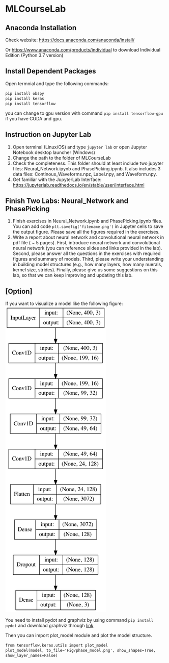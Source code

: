 # MLCourseLab
 
## Anaconda Installation
Check website: https://docs.anaconda.com/anaconda/install/

Or  https://www.anaconda.com/products/individual to download Individual Edition (Python 3.7 version)

## Install Dependent Packages
Open termnial and type the following commands:
```
pip install obspy
pip install keras
pip install tensorflow
```
you can change to gpu version with command `pip install tensorflow-gpu` if you have CUDA and gpu.

## Instruction on Jupyter Lab

1) Open terminal (Linux/OS) and type `jupyter lab` or open Jupyter Notebook desktop launcher (Windows)
2) Change the path to the folder of MLCourseLab
3) Check the completeness. This folder should at least include two jupyter files: Neural_Network.ipynb and PhasePicking.ipynb. It also includes 3 data files: Continous_Waveforms.npz, Label.npy, and Waveform.npy. 
4) Get familiar with the JupyterLab Interface: https://jupyterlab.readthedocs.io/en/stable/user/interface.html

## Finish Two Labs: Neural_Network and PhasePicking
1) Finish exercises in Neural_Network.ipynb and PhasePicking.ipynb files. You can add code `plt.savefig('filename.png')` in Jupyter cells to save the output figure. Please save all the figures required in the exercises.
2) Write a report about neural network and convolutional neural network in pdf file ( ~ 5 pages). First, introduce neural network and convolutional neural network (you can reference slides and links provided in the lab). Second, please answer all the questions in the exercises with required figures and summary of models. Third, please write your understanding in building model structures (e.g., how many layers, how many nuerals, kernel size, strides). Finally, please give us some suggestions on this lab, so that we can keep improving and updating this lab.

## [Option] 
If you want to visualize a model like the following figure:
![image](./Fig/phase_model.png)

You need to install pydot and graphviz by using command `pip install pydot` and download graphviz through [link](http://www.graphviz.org/download/)

Then you can import plot_model module and plot the model structure.
```
from tensorflow.keras.utils import plot_model
plot_model(model, to_file='Fig/phase_model.png', show_shapes=True, show_layer_names=False)
```

